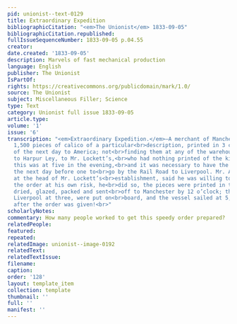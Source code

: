 ```yaml
---
pid: unionist--text-0129
title: Extraordinary Expedition
bibliographicCitation: "<em>The Unionist</em> 1833-09-05"
bibliographicCitation.republished: 
fullIssueSequenceNumber: 1833-09-05 p.04.55
creator: 
date.created: '1833-09-05'
description: Marvels of fast mechanical production
language: English
publisher: The Unionist
IsPartOf: 
rights: https://creativecommons.org/publicdomain/mark/1.0/
source: The Unionist
subject: Miscellaneous Filler; Science
type: Text
category: Unionist full issue 1833-09-05
article.type: 
volume: '1'
issue: '6'
transcription: "<em>Extraordinary Expedition.</em>—A merchant of Manchester wanted
  1,500 pieces of calico of a particular<br>description, printed in 3 colors, to send
  of the next day to America; not<br>finding them at any of the warehouses, he went
  to Harpur Ley, to Mr. Lockett’s,<br>who had nothing printed of the kind he wanted;
  this was at five in the evening,<br>and it was necessary to have the goods in Manchester
  the next day before one to<br>go by the Rail Road to Liverpool. Mr. Alsop who is
  at the head of Mr. Lockett’s<br>establishment, said he was willing to undertake
  the order at his own risk, he<br>did so, the pieces were printed in three colors,
  dried, glazed, packed and sent<br>off to Manchester by 12 o’clock; they reached
  Liverpool at three, were put on<br>board, and the vessel sailed at 5, just 24 hours
  after the order was given!<br>"
scholarlyNotes: 
commentary: How many people worked to get this speedy order prepared?
relatedPeople: 
featured: 
repeated: 
relatedImage: unionist--image-0192
relatedText: 
relatedTextIssue: 
filename: 
caption: 
order: '128'
layout: template_item
collection: template
thumbnail: ''
full: ''
manifest: ''
---
```

